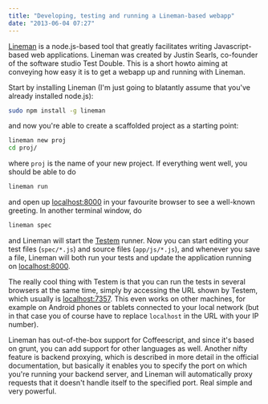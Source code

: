 ```yaml
---
title: "Developing, testing and running a Lineman-based webapp"
date: "2013-06-04 07:27"
---
```


[Lineman](https://github.com/testdouble/lineman) is a node.js-based
tool that greatly facilitates writing Javascript-based web
applications.  Lineman was created by Justin Searls,
co-founder of the software studio Test Double.
This is a short howto aiming at conveying how
easy it is to get a webapp up and running with Lineman.

Start by installing Lineman (I'm just going to blatantly assume that
you've already installed node.js):

```bash
sudo npm install -g lineman
```

and now you're able to create a scaffolded project as a starting point:

```bash
lineman new proj
cd proj/
```

where `proj` is the name of your new project.
If everything went well, you should be able to do

```bash
lineman run
```

and open up [localhost:8000](http://localhost:8000)
in your favourite browser to see a well-known greeting.
In another terminal window, do

```bash
lineman spec
```

and Lineman will start the
[Testem](https://github.com/airportyh/testem) runner.
Now you can start editing your test files (`spec/*.js`)
and source files (`app/js/*.js`),
and whenever you save a file,
Lineman will both run your tests
and update the application running on
[localhost:8000](http://localhost:8000).

The really cool thing with Testem is that you
can run the tests in several browsers at the same time, simply by
accessing the URL shown by Testem, which usually is
[localhost:7357](http://localhost:7357).
This even works on other
machines, for example on Android phones or tablets connected to your
local network (but in that case you of course have to replace
`localhost` in the URL with your IP number).

Lineman has out-of-the-box support for Coffeescript, and since it's
based on grunt, you can add support for other languages as well.
Another nifty feature is backend proxying, which is described in more
detail in the official documentation, but basically it enables you to
specify the port on which you're running your backend server, and
Lineman will automatically proxy requests that it doesn't handle
itself to the specified port.  Real simple and very powerful.